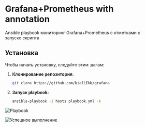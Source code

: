 # Grafana+Prometheus with annotation
Ansible playbook мониторинг Grafana+Prometheus с отметками о запуске скрипта

## Установка

Чтобы начать установку, следуйте этим шагам:

1. **Клонирование репозитория:**
   ```bash
   git clone https://github.com/kial1Ekb/grafana
   
2. **Запуск playbook:**
    ```bash
   ansible-playbook -i hosts playbook.yml -K

![Playbook](./pic1.png)

![Успешное выполнение](./pic2.png)


